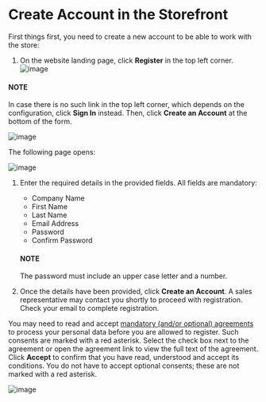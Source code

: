 <!-- begin -->

# Create Account in the Storefront

First things first, you need to create a new account to be able to work with the store:

1. On the website landing page, click **Register** in the top left corner.
   ![image](user/img/storefront/registration_link_1.png)

#### NOTE
In case there is no such link in the top left corner, which depends on the configuration, click **Sign In** instead. Then, click **Create an Account** at the bottom of the form.

![image](user/img/storefront/navigation/registration_link_3.png)

The following page opens:

![image](user/img/storefront/CreateAccForm.png)

1. Enter the required details in the provided fields. All fields are mandatory:
   * Company Name
   * First Name
   * Last Name
   * Email Address
   * Password
   * Confirm Password

   #### NOTE
   The password must include an upper case letter and a number.
2. Once the details have been provided, click **Create an Account**. A sales representative may contact you shortly to proceed with registration. Check your email to complete registration.

You may need to read and accept [mandatory (and/or optional) agreements](../account/my-profile/index.md#frontstore-guide-profile-consents) to process your personal data before you are allowed to register. Such consents are marked with a red asterisk. Select the check box next to the agreement or open the agreement link to view the full text of the agreement. Click **Accept** to confirm that you have read, understood and accept its conditions. You do not have to accept optional consents; these are not marked with a red asterisk.

![image](user/img/storefront/profile/registration_consent.png)
<!-- finish -->
